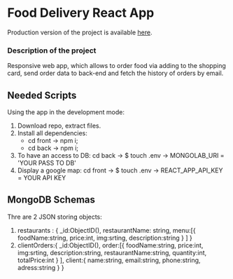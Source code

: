 # Food Delivery React App
Production version of the project is available [here](https://splendorous-stroopwafel-686ff8.netlify.app/).

### Description of the project
Responsive web app, which allows to order food via adding to the shopping card, send order data to back-end and fetch the history of orders by email.

## Needed Scripts
Using the app in the development mode:
1) Download repo, extract files.
2) Install all dependencies:
    - cd front -> npm i;
    - cd back -> npm i;
3) To have an access to DB: cd back -> $ touch .env -> MONGOLAB_URI = 'YOUR PASS TO DB'
4) Display a google map: cd front -> $ touch .env -> REACT_APP_API_KEY = YOUR API KEY

## MongoDB Schemas
Thre are 2 JSON storing objects:
1) restaurants : {
     _id:ObjectID(),
    restaurantName: string,
    menu:[{
        foodName:string,
        price:int,
        img:srting,
        description:string
        }
    ]
 }
 2) clientOrders:{
    _id:ObjectID(),
    order:[{
        foodName:string,
        price:int,
        img:srting,
        description:string,
        restaurantName:string,
        quantity:int,
        totalPrice:int
        }
    ],
    client:{
    name:string,
    email:string,
    phone:string,
    adress:string
    }
 }







